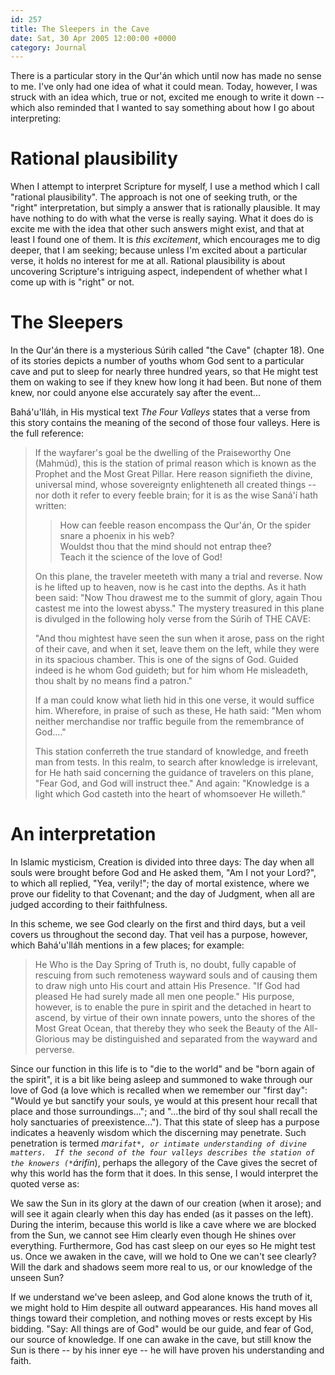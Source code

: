 ```yaml
---
id: 257
title: The Sleepers in the Cave
date: Sat, 30 Apr 2005 12:00:00 +0000
category: Journal
---
```


There is a particular story in the Qur'án which until now has made no
sense to me.  I've only had one idea of what it could mean.  Today,
however, I was struck with an idea which, true or not, excited me enough
to write it down -- which also reminded that I wanted to say something
about how I go about interpreting:

# Rational plausibility

When I attempt to interpret Scripture for myself, I use a method which I
call "rational plausibility".  The approach is not one of seeking truth,
or the "right" interpretation, but simply a answer that is rationally
plausible.  It may have nothing to do with what the verse is really
saying.  What it does do is excite me with the idea that other such
answers might exist, and that at least I found one of them.  It is *this
excitement*, which encourages me to dig deeper, that I am seeking;
because unless I'm excited about a particular verse, it holds no
interest for me at all.  Rational plausibility is about uncovering
Scripture's intriguing aspect, independent of whether what I come up
with is "right" or not.

# The Sleepers

In the Qur'án there is a mysterious Súrih called "the Cave" (chapter
18).  One of its stories depicts a number of youths whom God sent to a
particular cave and put to sleep for nearly three hundred years, so that
He might test them on waking to see if they knew how long it had been.
But none of them knew, nor could anyone else accurately say after the
event...

Bahá'u'lláh, in His mystical text *The Four Valleys* states that a verse
from this story contains the meaning of the second of those four
valleys.  Here is the full reference:

> If the wayfarer's goal be the dwelling of the Praiseworthy One
> (Mahmúd), this is the station of primal reason which is known as the
> Prophet and the Most Great Pillar.  Here reason signifieth the divine,
> universal mind, whose sovereignty enlighteneth all created things --
> nor doth it refer to every feeble brain; for it is as the wise Saná'í
> hath written:
> 
> > How can feeble reason encompass the Qur'án,
>     Or the spider snare a phoenix in his web?  
>     Wouldst thou that the mind should not entrap thee?  
>     Teach it the science of the love of God!
> 
> On this plane, the traveler meeteth with many a trial and reverse.
> Now is he lifted up to heaven, now is he cast into the depths.  As it
> hath been said: "Now Thou drawest me to the summit of glory, again
> Thou castest me into the lowest abyss."  The mystery treasured in this
> plane is divulged in the following holy verse from the Súrih of THE
> CAVE:
> 
> "And thou mightest have seen the sun when it arose, pass on the right
> of their cave, and when it set, leave them on the left, while they
> were in its spacious chamber.  This is one of the signs of God.
> Guided indeed is he whom God guideth; but for him whom He misleadeth,
> thou shalt by no means find a patron."
> 
> If a man could know what lieth hid in this one verse, it would suffice
> him.  Wherefore, in praise of such as these, He hath said: "Men whom
> neither merchandise nor traffic beguile from the remembrance of
> God...."
> 
> This station conferreth the true standard of knowledge, and freeth man
> from tests.  In this realm, to search after knowledge is irrelevant,
> for He hath said concerning the guidance of travelers on this plane,
> "Fear God, and God will instruct thee."  And again: "Knowledge is a
> light which God casteth into the heart of whomsoever He willeth."

# An interpretation

In Islamic mysticism, Creation is divided into three days: The day when
all souls were brought before God and He asked them, "Am I not your
Lord?", to which all replied, "Yea, verily!"; the day of mortal
existence, where we prove our fidelity to that Covenant; and the day of
Judgment, when all are judged according to their faithfulness.

In this scheme, we see God clearly on the first and third days, but a
veil covers us throughout the second day.  That veil has a purpose,
however, which Bahá'u'lláh mentions in a few places; for example:

> He Who is the Day Spring of Truth is, no doubt, fully capable of
> rescuing from such remoteness wayward souls and of causing them to
> draw nigh unto His court and attain His Presence.  "If God had pleased
> He had surely made all men one people."  His purpose, however, is to
> enable the pure in spirit and the detached in heart to ascend, by
> virtue of their own innate powers, unto the shores of the Most Great
> Ocean, that thereby they who seek the Beauty of the All-Glorious may
> be distinguished and separated from the wayward and perverse.

Since our function in this life is to "die to the world" and be "born
again of the spirit", it is a bit like being asleep and summoned to wake
through our love of God (a love which is recalled when we remember our
"first day": "Would ye but sanctify your souls, ye would at this present
hour recall that place and those surroundings..."; and "...the bird of
thy soul shall recall the holy sanctuaries of preexistence...").  That
this state of sleep has a purpose indicates a heavenly wisdom which the
discerning may penetrate.  Such penetration is termed *ma`rifat*, or
intimate understanding of divine matters.  If the second of the four
valleys describes the station of the knowers (*`árifín*), perhaps the
allegory of the Cave gives the secret of why this world has the form
that it does.  In this sense, I would interpret the quoted verse as:

We saw the Sun in its glory at the dawn of our creation (when it arose);
and will see it again clearly when this day has ended (as it passes on
the left).  During the interim, because this world is like a cave where
we are blocked from the Sun, we cannot see Him clearly even though He
shines over everything.  Furthermore, God has cast sleep on our eyes so
He might test us.  Once we awaken in the cave, will we hold to One we
can't see clearly?  Will the dark and shadows seem more real to us, or
our knowledge of the unseen Sun?

If we understand we've been asleep, and God alone knows the truth of it,
we might hold to Him despite all outward appearances.  His hand moves
all things toward their completion, and nothing moves or rests except by
His bidding.  "Say: All things are of God" would be our guide, and fear
of God, our source of knowledge.  If one can awake in the cave, but
still know the Sun is there -- by his inner eye -- he will have proven
his understanding and faith.


